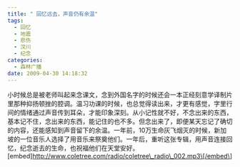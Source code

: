 ```yaml
---
title: " 回忆远去，声音仍有余温"
tags:
  - 回忆
  - 地震
  - 悲伤
  - 汶川
  - 纪念
categories:
  - 森林广播
date: 2009-04-30 14:18:32
---
```


小时候总是被老师叫起来念课文，念到外国名字的时候还会一本正经刻意学译制片里那种抑扬顿挫的腔调。温习功课的时候，也总觉得读出来，才更有感觉，字里行间的情绪通过声音传到耳朵，才能印象深刻。从小记性就不好，不念出来的东西，基本记不住，念出来的东西，能记住的也不多。但念出来了，即便某天忘记了确切的内容，还能感知到声音留下的余温。一年前，10万生命灰飞烟灭的时候，新加坡的一位音乐人选择了用音乐来祭奠他们。一年后，重听这张专辑，用声音连接回忆，纪念逝去的生命，也祝福他们在天堂安好。   \[embed\]http://www.coletree.com/radio/coletree\_radio\_002.mp3\[/embed\]